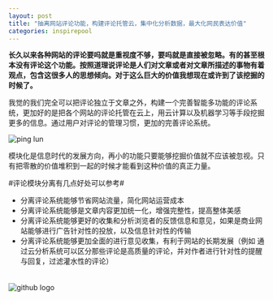 ```yaml
---
layout: post
title: "抽离网站评论功能，构建评论托管云，集中化分析数据，最大化网民表达价值"
categories: inspirepool
---
```

**长久以来各种网站的评论要吗就是重视度不够，要吗就是直接被忽略。有的甚至根本没有评论这个功能。按照道理说评论是人们对文章或者对文章所描述的事物有着观点，包含这很多人的思想倾向。对于这么巨大的价值我想现在或许到了该挖掘的时候了。**


我觉的我们完全可以把评论独立于文章之外，构建一个完善智能多功能的评论系统，更加好的是把各个网站的评论托管在云上，用云计算以及机器学习等手段挖掘更多的信息。通过用户对评论的管理习惯，更加的完善评论系统。

![ping lun](http://ogu9js0qs.bkt.clouddn.com/pinglun.png)

模块化是信息时代的发展方向，再小的功能只要能够挖掘价值就不应该被忽视。只有把零散的价值堆积到一起的时候才能看到这种价值的真正力量。



#评论模块分离有几点好处可以参考#

* 分离评论系统能够节省网站流量，简化网站运营成本
* 分离评论系统能够是文章内容更加统一化，增强完整性，提高整体美感
* 分离评论系统能够更好的收集和分析浏览者的反馈信息和意见，如果是商业网站能够进行广告针对性的投放，以及信息针对性的传输
* 分离评论系统能够更加全面的进行意见收集，有利于网站的长期发展（例如 通过云分析系统可以区分那些评论是高质量的评论，并对作者进行针对性的提醒与回复，过滤灌水性的评论）





　　　　　　　　　　　　　　　　　　　　　　　　　　　　　　　　　　　　　　　　　　　　　　　　　　　　　　　　　　　　　　
　　　　　　　　　　　　　　　　　　　　　　　　　　　　　　　　　　　　　　　　　　　　　　　　　　　　　　　　　![github logo](http://ogu9js0qs.bkt.clouddn.com/github_logo.jpg)












